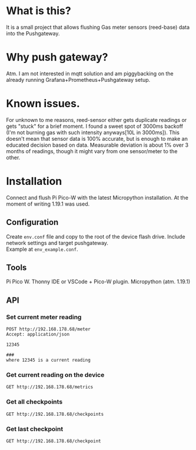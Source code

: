# What is this?
It is a small project that allows flushing Gas meter sensors (reed-base) data into the Pushgateway.

# Why push gateway?
Atm. I am not interested in mqtt solution and am piggybacking on the already running Grafana+Prometheus+Pushgateway setup.

# Known issues.
For unknown to me reasons, reed-sensor either gets duplicate readings or gets "stuck" for a brief moment.
I found a sweet spot of 3000ms backoff (I'm not burning gas with such intensity anyways[10L in 3000ms]). 
This doesn't mean that sensor data is 100% accurate, but is enough to make an educated decision based on data.
Measurable deviation is about 1% over 3 months of readings, though it might vary from one sensor/meter to the other.


# Installation
Connect and flush Pi Pico-W with the latest Micropython installation. 
At the moment of writing 1.19.1 was used.


## Configuration
Create `env.conf` file and copy to the root of the device flash drive. 
Include network settings and target pushgateway.   
Example at `env_example.conf`.

## Tools
Pi Pico W. Thonny IDE or VSCode + Pico-W plugin. Micropython (atm. 1.19.1)


## API



### Set current meter reading


```
POST http://192.168.178.68/meter
Accept: application/json

12345

###
where 12345 is a current reading 
```

### Get current reading on the device

```
GET http://192.168.178.68/metrics
```

### Get all checkpoints

```
GET http://192.168.178.68/checkpoints
```


### Get last checkpoint

```
GET http://192.168.178.68/checkpoint
```


